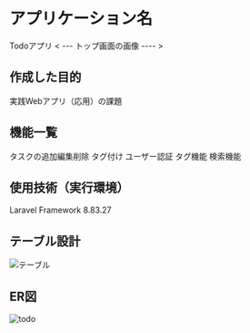 # アプリケーション名
Todoアプリ
< --- トップ画面の画像 ---- >

## 作成した目的
実践Webアプリ（応用）の課題

## 機能一覧
タスクの追加編集削除
タグ付け
ユーザー認証
タグ機能
検索機能

## 使用技術（実行環境）
Laravel Framework 8.83.27

## テーブル設計
![テーブル](https://user-images.githubusercontent.com/116257054/211980435-3c24b8cd-8b5a-4f8e-9789-3c2805093c3e.png)


## ER図
![todo](https://user-images.githubusercontent.com/116257054/211980489-c1aab9b1-bb97-498f-8cbc-2de8225e3052.png)


